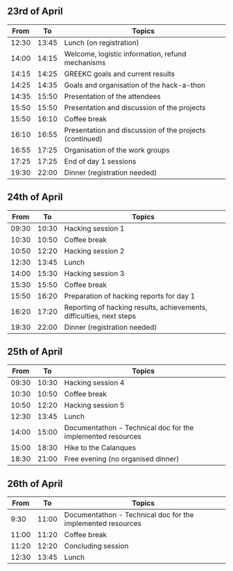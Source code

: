 ## 23rd of April

| From | To | Topics |
|--------|------|------------------------------------------|
| 12:30 | 13:45 | Lunch (on registration)| 
| 14:00 | 14:15 | Welcome, logistic information, refund mechanisms| 
| 14:15 | 14:25 | GREEKC goals and current results| 
| 14:25 | 14:35 | Goals and organisation of the hack-a-thon| 
| 14:35 | 15:50 | Presentation of the attendees| 
| 15:50 | 15:50 | Presentation and discussion of the projects| 
| 15:50 | 16:10 | Coffee break| 
| 16:10 | 16:55 | Presentation and discussion of the projects (continued)| 
| 16:55 | 17:25 | Organisation of the work groups| 
| 17:25 | 17:25 | End of day 1 sessions| 
| 19:30 | 22:00 | Dinner (registration needed)| 
 
## 24th of April
 
| From | To | Topics |
|--------|------|------------------------------------------|
| 09:30 | 10:30 | Hacking session 1| 
| 10:30 | 10:50 | Coffee break| 
| 10:50 | 12:20 | Hacking session 2| 
| 12:30 | 13:45 | Lunch| 
| 14:00 | 15:30 | Hacking session 3| 
| 15:30 | 15:50 | Coffee break| 
| 15:50 | 16:20 | Preparation of hacking reports for day 1| 
| 16:20 | 17:20 | Reporting of hacking results, achievements, difficulties, next steps| 
| 19:30 | 22:00 | Dinner (registration needed)| 
 
## 25th of April

| From | To | Topics |
|--------|------|------------------------------------------|
| 09:30 | 10:30 | Hacking session 4| 
| 10:30 | 10:50 | Coffee break| 
| 10:50 | 12:20 | Hacking session 5| 
| 12:30 | 13:45 | Lunch| 
| 14:00 | 15:00 | Documentathon - Technical doc for the implemented resources| 
| 15:00 | 18:30 | Hike to the Calanques| 
| 18:30 | 21:00 | Free evening (no organised dinner)| 

## 26th of April

| From | To | Topics |
|--------|------|------------------------------------------|
| 9:30 | 11:00 | Documentathon - Technical doc for the implemented resources| 
| 11:00 | 11:20 | Coffee break| 
| 11:20 | 12:20 | Concluding session| 
| 12:30 | 13:45 | Lunch| 
